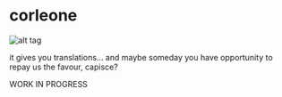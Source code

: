 # corleone
![alt tag](http://png-3.vector.me/files/images/4/4/448967/godfather_vector_image_thumb.gif)

it gives you translations… and maybe someday you have opportunity to repay us the favour, capisce?

WORK IN PROGRESS
